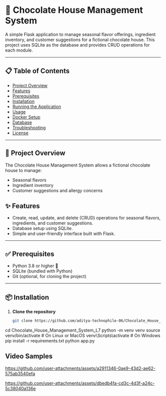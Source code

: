 # 🍫 Chocolate House Management System

A simple Flask application to manage seasonal flavor offerings, ingredient inventory, and customer suggestions for a fictional chocolate house. This project uses SQLite as the database and provides CRUD operations for each module.

---

## 📋 Table of Contents
- [Project Overview](#-project-overview)
- [Features](#-features)
- [Prerequisites](#-prerequisites)
- [Installation](#-installation)
- [Running the Application](#-running-the-application)
- [Usage](#-usage)
- [Docker Setup](#-docker-setup)
- [Database](#-database)
- [Troubleshooting](#-troubleshooting)
- [License](#-license)

---

## 📖 Project Overview

The Chocolate House Management System allows a fictional chocolate house to manage:
- Seasonal flavors
- Ingredient inventory
- Customer suggestions and allergy concerns

## ✨ Features
- Create, read, update, and delete (CRUD) operations for seasonal flavors, ingredients, and customer suggestions.
- Database setup using SQLite.
- Simple and user-friendly interface built with Flask.

---

## ✅ Prerequisites

- Python 3.8 or higher 🐍
- SQLite (bundled with Python)
- Git (optional, for cloning the project)

---

## 📦 Installation

1. **Clone the repository**  
   ```bash
   git clone https://github.com/aditya-technophile-06/Chocolate_House_Management_System_L7.git
cd Chocolate_House_Management_System_L7
python -m venv venv
source venv/bin/activate       # On Linux or MacOS
venv\Scripts\activate          # On Windows
pip install -r requirements.txt
python app.py


## Video Samples

https://github.com/user-attachments/assets/a2911346-0ae9-43d2-ae62-575ab3540efa


https://github.com/user-attachments/assets/dbedb4fa-cd3c-4d3f-a24c-5c38040a136e
